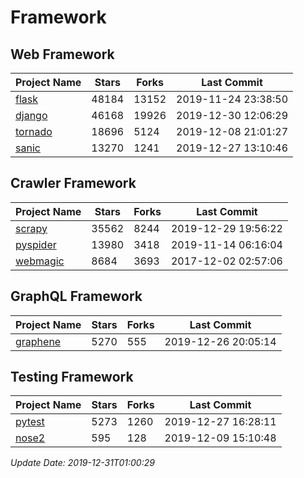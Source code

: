 # Framework

## Web Framework

| Project Name | Stars | Forks | Last Commit |
| ------------ | ----- | ----- | ----------- |
| [flask](https://github.com/pallets/flask) | 48184 | 13152 | 2019-11-24 23:38:50 |
| [django](https://github.com/django/django) | 46168 | 19926 | 2019-12-30 12:06:29 |
| [tornado](https://github.com/tornadoweb/tornado) | 18696 | 5124 | 2019-12-08 21:01:27 |
| [sanic](https://github.com/huge-success/sanic) | 13270 | 1241 | 2019-12-27 13:10:46 |

## Crawler Framework

| Project Name | Stars | Forks | Last Commit |
| ------------ | ----- | ----- | ----------- |
| [scrapy](https://github.com/scrapy/scrapy) | 35562 | 8244 | 2019-12-29 19:56:22 |
| [pyspider](https://github.com/binux/pyspider) | 13980 | 3418 | 2019-11-14 06:16:04 |
| [webmagic](https://github.com/code4craft/webmagic) | 8684 | 3693 | 2017-12-02 02:57:06 |

## GraphQL Framework

| Project Name | Stars | Forks | Last Commit |
| ------------ | ----- | ----- | ----------- |
| [graphene](https://github.com/graphql-python/graphene) | 5270 | 555 | 2019-12-26 20:05:14 |

## Testing Framework

| Project Name | Stars | Forks | Last Commit |
| ------------ | ----- | ----- | ----------- |
| [pytest](https://github.com/pytest-dev/pytest) | 5273 | 1260 | 2019-12-27 16:28:11 |
| [nose2](https://github.com/nose-devs/nose2) | 595 | 128 | 2019-12-09 15:10:48 |

*Update Date: 2019-12-31T01:00:29*